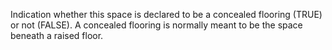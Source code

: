 ﻿Indication whether this space is declared to be a concealed flooring (TRUE) or not (FALSE). A concealed flooring is normally meant to be the space beneath a raised floor.